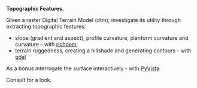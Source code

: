 **Topographic Features.**

Given a raster Digital Terrain Model (dtm); investigate its utility through extracting topographic features:
- slope (gradient and aspect), profile curvature, planform curvature and curvature - with [richdem](https://richdem.readthedocs.io/en/latest/index.html);
- terrain ruggedness, creating a hillshade and generating contours - with [gdal](https://gdal.org/index.html)

As a bonus interrogate the surface interactively - with [PyVista](https://docs.pyvista.org/)

Consult []() for a look.
